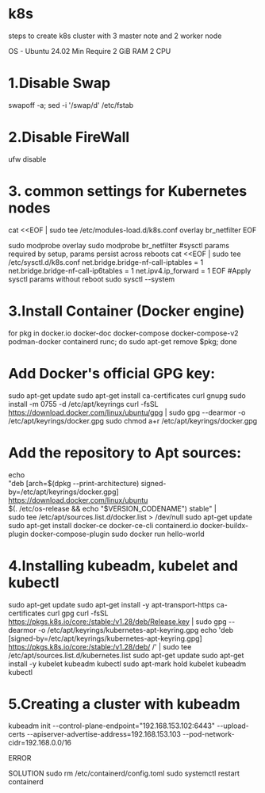 # k8s
steps to create k8s cluster with 3 master note and 2 worker node 

OS - Ubuntu 24.02
Min Require
2 GiB RAM
2 CPU

# 1.Disable Swap
swapoff -a; sed -i '/swap/d' /etc/fstab

# 2.Disable FireWall
ufw disable

# 3. common settings for Kubernetes nodes 

cat <<EOF | sudo tee /etc/modules-load.d/k8s.conf
overlay
br_netfilter
EOF

sudo modprobe overlay
sudo modprobe br_netfilter
#sysctl params required by setup, params persist across reboots
cat <<EOF | sudo tee /etc/sysctl.d/k8s.conf
net.bridge.bridge-nf-call-iptables  = 1
net.bridge.bridge-nf-call-ip6tables = 1
net.ipv4.ip_forward                 = 1
EOF
#Apply sysctl params without reboot
sudo sysctl --system

# 3.Install Container (Docker engine)
for pkg in docker.io docker-doc docker-compose docker-compose-v2 podman-docker containerd runc; do sudo apt-get remove $pkg; done
# Add Docker's official GPG key:
sudo apt-get update
sudo apt-get install ca-certificates curl gnupg
sudo install -m 0755 -d /etc/apt/keyrings
curl -fsSL https://download.docker.com/linux/ubuntu/gpg | sudo gpg --dearmor -o /etc/apt/keyrings/docker.gpg
sudo chmod a+r /etc/apt/keyrings/docker.gpg

# Add the repository to Apt sources:
echo \
  "deb [arch=$(dpkg --print-architecture) signed-by=/etc/apt/keyrings/docker.gpg] https://download.docker.com/linux/ubuntu \
  $(. /etc/os-release && echo "$VERSION_CODENAME") stable" | \
  sudo tee /etc/apt/sources.list.d/docker.list > /dev/null
sudo apt-get update
sudo apt-get install docker-ce docker-ce-cli containerd.io docker-buildx-plugin docker-compose-plugin
sudo docker run hello-world

# 4.Installing kubeadm, kubelet and kubectl
sudo apt-get update
sudo apt-get install -y apt-transport-https ca-certificates curl gpg
curl -fsSL https://pkgs.k8s.io/core:/stable:/v1.28/deb/Release.key | sudo gpg --dearmor -o /etc/apt/keyrings/kubernetes-apt-keyring.gpg
echo 'deb [signed-by=/etc/apt/keyrings/kubernetes-apt-keyring.gpg] https://pkgs.k8s.io/core:/stable:/v1.28/deb/ /' | sudo tee /etc/apt/sources.list.d/kubernetes.list
sudo apt-get update
sudo apt-get install -y kubelet kubeadm kubectl
sudo apt-mark hold kubelet kubeadm kubectl

# 5.Creating a cluster with kubeadm
kubeadm init --control-plane-endpoint="192.168.153.102:6443" --upload-certs --apiserver-advertise-address=192.168.153.103 --pod-network-cidr=192.168.0.0/16


ERROR

SOLUTION
sudo rm /etc/containerd/config.toml
sudo systemctl restart containerd 

